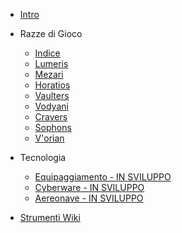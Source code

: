 <!-- docs/_sidebar.md -->

- [Intro](/#main)

- Razze di Gioco
  - [Indice](/pages/races/index.md)
  - [Lumeris](/pages/races/lumeris.md)
  - [Mezari](/pages/races/mezari.md)
  - [Horatios](/pages/races/horatios.md)
  - [Vaulters](/pages/races/vaulters.md)
  - [Vodyani](/pages/races/vodyani.md)
  - [Cravers](/pages/races/cravers.md)
  - [Sophons](/pages/races/sophons.md)
  - [V'orian](/pages/races/vorian.md)

- Tecnologia
  - [Equipaggiamento - IN SVILUPPO](/pages/tech/tools.md)
  - [Cyberware - IN SVILUPPO](/pages/tech/cyberware.md)
  - [Aereonave - IN SVILUPPO](/pages/tech/ship.md)

- [Strumenti Wiki](/pages/index.md)